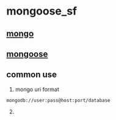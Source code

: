# mongoose_sf  

## [mongo](https://docs.mongodb.com/manual/reference/)  

## [mongoose](http://mongoosejs.com/docs/api.html)  

## common use  
  1. mongo uri format  
  ```
  mongodb://user:pass@host:port/database
  ```

  2. 